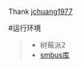 ﻿Thank [jchuang1977](https://github.com/jchuang1977/pcf8591) 


#运行环境
> * 树莓派2
> * [smbus库](https://pypi.python.org/pypi/smbus-cffi/0.4.1)